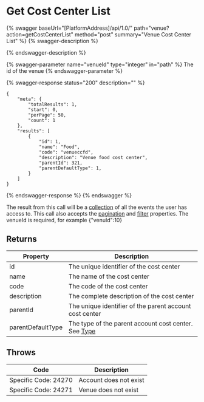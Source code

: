 # Get Cost Center List

{% swagger baseUrl="[PlatformAddress]/api/1.0/" path="venue?action=getCostCenterList" method="post" summary="Venue Cost Center List" %}
{% swagger-description %}

{% endswagger-description %}

{% swagger-parameter name="venueId" type="integer" in="path" %}
The id of the venue
{% endswagger-parameter %}

{% swagger-response status="200" description="" %}
```
{
    "meta": {
        "totalResults": 1,
        "start": 0,
        "perPage": 50,
        "count": 1
    },
    "results": [
        {
            "id": 1,
            "name": "Food",
            "code": "venueccfd",
            "description": "Venue food cost center",
            "parentId": 321,
            "parentDefaultType": 1,
        }
    ]
}
```
{% endswagger-response %}
{% endswagger %}

The result from this call will be a [collection](../../getting-started/interpreting-the-response/collections.md) of all the events the user has access to. This call also accepts the [pagination](../../getting-started/interpreting-the-response/pagination.md) and [filter](../../getting-started/interpreting-the-response/filtering.md) properties. The venueId is required, for example {"venuId":10}

## Returns

| Property    | Description                                             |
| ----------- | ------------------------------------------------------- |
| id          | The unique identifier of the cost center                |
| name        | The name of the cost center                             |
| code        | The code of the cost center                             |
| description | The complete description of the cost center             |
| parentId    | The unique identifier of the parent account cost center |
| parentDefaultType | The type of the parent account cost center. See [Type](../../account/get-cost-center-list.md#default-type) |

## Throws

| Code                 | Description            |
| -------------------- | ---------------------- |
| Specific Code: 24270 | Account does not exist |
| Specific Code: 24271 | Venue does not exist   |
